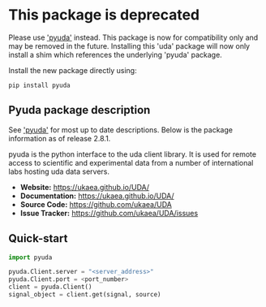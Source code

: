 # This package is deprecated

Please use ['pyuda'](https://pypi.org/project/pyuda/) instead. This package is now for compatibility only and may be removed in the future. Installing this 'uda' package will now only install a shim which references the underlying 'pyuda' package. 

Install the new package directly using:
```
pip install pyuda
```

## Pyuda package description

See ['pyuda'](https://pypi.org/project/pyuda/) for most up to date descriptions. Below is the package information as of release 2.8.1.

pyuda is the python interface to the uda client library. It is used for remote access to scientific and experimental data from a number of international labs hosting uda data servers. 

- **Website:** https://ukaea.github.io/UDA/
- **Documentation:** https://ukaea.github.io/UDA/
- **Source Code:** https://github.com/ukaea/UDA
- **Issue Tracker:** https://github.com/ukaea/UDA/issues


## Quick-start

```py
import pyuda

pyuda.Client.server = "<server_address>"
pyuda.Client.port = <port_number>
client = pyuda.Client()
signal_object = client.get(signal, source)

```
